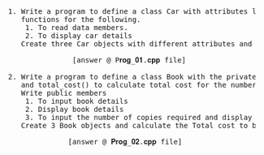 
<pre>
  1. Write a program to define a class Car with attributes like brand, model, and year. Write member 
     functions for the following. 
      1. To read data members.
      2. To display car details 
     Create three Car objects with different attributes and display details of each one.
  
                 [answer @ P𝐫𝐨𝐠_𝟎𝟏.𝐜𝐩𝐩 file]
  
  2. Write a program to define a class Book with the private members: BookID, BookName, BookPrice,
     and total_cost() to calculate total cost for the number of copies, where n is passed as an argument. 
     Write public members
      1. To input book details 
      2. Display book details 
      3. To input the number of copies required and display the Total cost to be paid.
     Create 3 Book objects and calculate the Total cost to be paid for each purchase.

                [answer @ 𝐏𝐫𝐨𝐠_𝟎𝟐.𝐜𝐩𝐩 file]
</pre>

